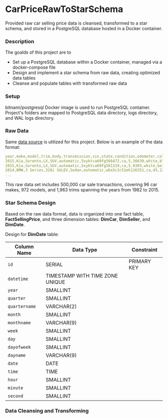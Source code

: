 # CarPriceRawToStarSchema
Provided raw car selling price data is cleansed, transformed to a star schema, and stored in a PostgreSQL 
database hosted in a Docker container.

### Description
The goalds of this project are to
- Set up a PostgreSQL database within a Docker container, managed via a docker-compose file
- Design and implement a star schema from raw data, creating optimized data tables
- Cleanse and populate tables with transformed raw data

### Setup
bitnami/postgresql Docker image is used to run PostgreSQL container.
Project's folders are mapped to PostgreSQL data directory, logs directory, and WAL logs directory.

### Raw Data
Same [data source](https://github.com/khoadangnguyen/CarSaleTransactionAnalysis/blob/main/data/carprices.zip) is utilized for this project.
Below is an example of the data format:
```yaml
year,make,model,trim,body,transmission,vin,state,condition,odometer,color,interior,seller,mmr,sellingprice,saledate
2015,Kia,Sorento,LX,SUV,automatic,5xyktca69fg566472,ca,5,16639,white,black,kia motors america  inc,20500,21500,Tue Dec 16 2014 12:30:00 GMT-0800 (PST)
2015,Kia,Sorento,LX,SUV,automatic,5xyktca69fg561319,ca,5,9393,white,beige,kia motors america  inc,20800,21500,Tue Dec 16 2014 12:30:00 GMT-0800 (PST)
2014,BMW,3 Series,328i SULEV,Sedan,automatic,wba3c1c51ek116351,ca,45,1331,gray,black,financial services remarketing (lease),31900,30000,Thu Jan 15 2015 04:30:00 GMT-0800 (PST)
...
```
This raw data set includes 500,000 car sale transactions, covering 96 car makes, 972 models, and 1,963 trims spanning
the years from 1982 to 2015.

### Star Schema Design
Based on the raw data format, data is organized into one fact table, **FactSellingPrice**, and three dimension tables:
**DimCar**, **DimSeller**, and **DimDate**.

Design for **DimDate** table:

| Column Name | Data Type                       | Constraint  | 
| ----------- |---------------------------------| ----------- |
| `id`        | SERIAL                          | PRIMARY KEY |
 | `datetime` | TIMESTAMP WITH TIME ZONE UNIQUE |
 | `year` | SMALLINT                        | |
 | `quarter` | SMALLINT                        | |
 | `quartername` | VARCHAR(2)                      | |
 | `month` | SMALLINT                        | |
 | `monthname` | VARCHAR(9)                      | |
 | `week` | SMALLINT                        | |
 | `day` | SMALLINT                        | |
 | `dayofweek` | SMALLINT                        | |
 | `dayname` | VARCHAR(9)                      | |
 | `date` | DATE                            | |
 | `time` | TIME                            | |
 | `hour` | SMALLINT                        | |
 | `minute` | SMALLINT | |
 | `second` | SMALLINT | |


### Data Cleansing and Transforming 